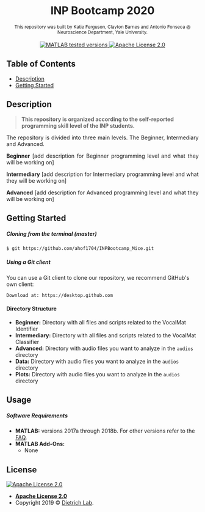 <h1 align="center">INP Bootcamp 2020</h1>

<div align="center">
    <sub>This repository was built by Katie Ferguson, Clayton Barnes and Antonio Fonseca @ Neuroscience Department, Yale University.
</div>

<div align="center">
    <br />
    <!-- MATLAB version -->
    <a href="https://www.mathworks.com/products/matlab.html">
    <img src="https://img.shields.io/badge/MATLAB-2017a%7C2018b-blue.svg?style=flat-square"
      alt="MATLAB tested versions" />
    </a>
    <!-- LICENSE -->
    <a href="#">
    <img src="https://img.shields.io/badge/license-Apache%202.0-orange.svg?style=flat-square"
      alt="Apache License 2.0" />
    </a>
    <br />
</div>

## Table of Contents
- [Description](#description)
- [Getting Started](#getting-started)


## Description
> **This repository is organized according to the self-reported programming skill level of the INP students.**

<p align="justify"> The repository is divided into three main levels. The Beginner, Intermediary and Advanced.


<p align="justify"> <b>Beginner</b> [add description for Beginner programming level and what they will be working on]

<p align="justify"> <b>Intermediary</b> [add description for Intermediary programming level and what they will be working on]

<p align="justify"> <b>Advanced</b> [add description for Advanced programming level and what they will be working on]


## Getting Started

##### Cloning from the terminal (master)
```bash
$ git https://github.com/ahof1704/INPBootcamp_Mice.git
```

##### Using a Git client
You can use a Git client to clone our repository, we recommend GitHub's own client:
```
Download at: https://desktop.github.com
```

#### Directory Structure
- __Beginner:__ Directory with all files and scripts related to the VocalMat Identifier
- __Intermediary:__ Directory with all files and scripts related to the VocalMat Classifier
- __Advanced:__ Directory with audio files you want to analyze in the `audios` directory
- __Data:__ Directory with audio files you want to analyze in the `audios` directory
- __Plots:__ Directory with audio files you want to analyze in the `audios` directory

## Usage

##### Software Requirements
- __MATLAB:__ versions 2017a through 2018b. For other versions refer to the [FAQ](#faq).
- __MATLAB Add-Ons:__
    - None

## License
<div>
    <a href="#">
    <img src="https://img.shields.io/badge/license-Apache%202.0-orange.svg?style=flat-square"
      alt="Apache License 2.0" />
    </a>
</div>

- **[Apache License 2.0](https://github.com/ahof1704/VocalMat/blob/VocalMat_RC/LICENSE)**
- Copyright 2019 © <a href="http://www.dietrich-lab.org" target="_blank">Dietrich Lab</a>.

<!-- version-control: 1.0 -->
